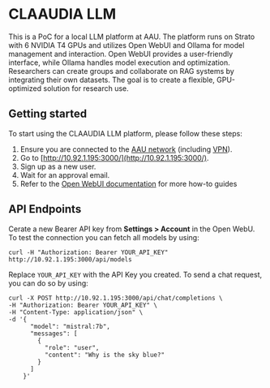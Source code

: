 # CLAAUDIA LLM
This is a PoC for a local LLM platform at AAU. The platform runs on Strato with 6 NVIDIA T4 GPUs and utilizes Open WebUI and Ollama for model management and interaction. Open WebUI provides a user-friendly interface, while Ollama handles model execution and optimization. Researchers can create groups and collaborate on RAG systems by integrating their own datasets. The goal is to create a flexible, GPU-optimized solution for research use.

## Getting started

To start using the CLAAUDIA LLM platform, please follow these steps:

1. Ensure you are connected to the [AAU network](https://www.en.its.aau.dk/instructions/wi-fi) (including [VPN](https://www.en.its.aau.dk/instructions/vpn)).
2. Go to [http://10.92.1.195:3000/](http://10.92.1.195:3000/).
3. Sign up as a new user.
4. Wait for an approval email.
5. Refer to the [Open WebUI documentation](https://docs.openwebui.com/) for more how-to guides

## API Endpoints

Cerate a new Bearer API key from **Settings > Account** in the Open WebU. To test the connection you can fetch all models by using:

```
curl -H "Authorization: Bearer YOUR_API_KEY" http://10.92.1.195:3000/api/models
```

Replace `YOUR_API_KEY` with the API Key you created. To send a chat request, you can do so by using:

```
curl -X POST http://10.92.1.195:3000/api/chat/completions \
-H "Authorization: Bearer YOUR_API_KEY" \
-H "Content-Type: application/json" \
-d '{
      "model": "mistral:7b",
      "messages": [
        {
          "role": "user",
          "content": "Why is the sky blue?"
        }
      ]
    }'
```